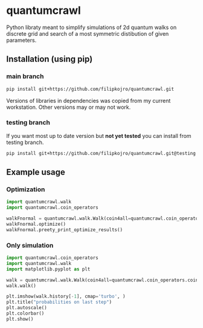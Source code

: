 # quantumcrawl
Python libraty meant to simplify simulations of 2d quantum walks on discrete grid and search of a most symmetric distibution of given parameters.

## Installation (using pip)

### main branch

```bash
pip install git+https://github.com/filipkojro/quantumcrawl.git
```
Versions of libraries in dependencies was copied from my current workstation. Other versions may or may not work.

### testing branch

If you want most up to date version but **not yet tested** you can install from testing branch.
```bash
pip install git+https://github.com/filipkojro/quantumcrawl.git@testing
```

## Example usage

### Optimization
```python
import quantumcrawl.walk
import quantumcrawl.coin_operators

walkFnormal = quantumcrawl.walk.Walk(coin4all=quantumcrawl.coin_operators.coinH, diag=True)
walkFnormal.optimize()
walkFnormal.preety_print_optimize_results()
```

### Only simulation
```python
import quantumcrawl.coin_operators
import quantumcrawl.walk
import matplotlib.pyplot as plt

walk = quantumcrawl.walk.Walk(coin4all=quantumcrawl.coin_operators.coinF, starting_state=[ 0, 0, 0, 0, 0, 0, 1, 0], num_steps=100)
walk.walk()

plt.imshow(walk.history[-1], cmap='turbo', )
plt.title("probabilities on last step")
plt.autoscale()
plt.colorbar()
plt.show()
```
